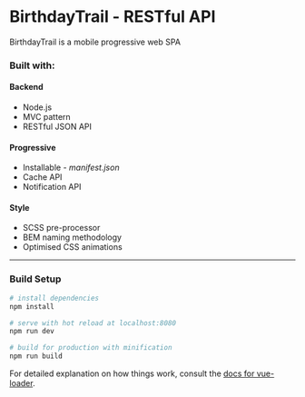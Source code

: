 # BirthdayTrail - RESTful API

BirthdayTrail is a mobile progressive web SPA

### Built with:

#### Backend
+ Node.js
+ MVC pattern
+ RESTful JSON API

#### Progressive
+ Installable - _manifest.json_
+ Cache API
+ Notification API

#### Style
+ SCSS pre-processor
+ BEM naming methodology
+ Optimised CSS animations

***
### Build Setup

``` bash
# install dependencies
npm install

# serve with hot reload at localhost:8080
npm run dev

# build for production with minification
npm run build
```

For detailed explanation on how things work, consult the [docs for vue-loader](http://vuejs.github.io/vue-loader).
